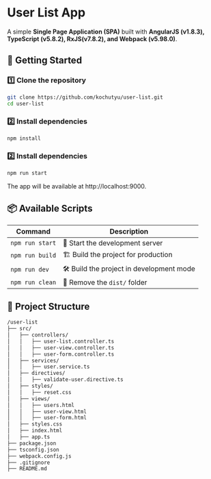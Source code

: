 # User List App

A simple **Single Page Application (SPA)** built with **AngularJS (v1.8.3), TypeScript (v5.8.2), RxJS(v7.8.2), and Webpack (v5.98.0)**.

## 🚀 Getting Started

### 1️⃣ Clone the repository
```sh
git clone https://github.com/kochutyu/user-list.git
cd user-list
```

### 2️⃣ Install dependencies
```sh
npm install
```

### 2️⃣ Install dependencies
```sh
npm run start
```
The app will be available at http://localhost:9000.

## 📦 Available Scripts

| Command          | Description                                   |
|-----------------|----------------------------------------------|
| `npm run start` | 🚀 Start the development server              |
| `npm run build` | 🏗 Build the project for production          |
| `npm run dev`   | 🛠 Build the project in development mode     |
| `npm run clean` | 🧹 Remove the `dist/` folder                 |

## 📂 Project Structure
```sh
/user-list
├── src/
│   ├── controllers/
│   │   ├── user-list.controller.ts
│   │   ├── user-view.controller.ts
│   │   ├── user-form.controller.ts
│   ├── services/
│   │   ├── user.service.ts
│   ├── directives/
│   │   ├── validate-user.directive.ts
│   ├── styles/
│   │   ├── reset.css
│   ├── views/
│   │   ├── users.html
│   │   ├── user-view.html
│   │   ├── user-form.html
│   ├── styles.css
│   ├── index.html
│   ├── app.ts
├── package.json
├── tsconfig.json
├── webpack.config.js
├── .gitignore
├── README.md
```